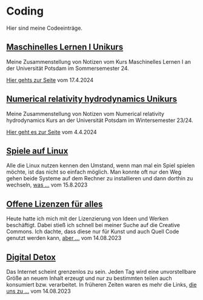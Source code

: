 # Coding

Hier sind meine Codeeinträge.

## [Maschinelles Lernen I Unikurs](Blog/Maschinelles_Lernen_I.md)

Meine Zusammenstellung von Notizen vom Kurs Maschinelles Lernen I an der Universität Potsdam im Sommersemester 24.

[Hier gehts zur Seite](https://christiang7.github.io/Maschinelles-Lernen-I/) vom 17.4.2024

## [Numerical relativity hydrodynamics Unikurs](Blog/Numerical-relativity.md)

Meine Zusammenstellung von Notizen vom Numerical relativity hydrodynamics Kurs an der Universität Potsdam im Wintersemester 23/24.

[Hier geht es zur Seite](https://christiang7.github.io/Numerical_relativity_hydrodynamics_Unikurs/#/) vom 4.4.2024

## [Spiele auf Linux](Blog/Spiele_auf_Linux.md)

Alle die Linux nutzen kennen den Umstand, wenn man mal ein Spiel spielen möchte, ist das nicht so einfach möglich. Man konnte oft nur den Weg gehen beide Systeme auf dem Rechner zu installieren und dann dorthin zu wechseln, [was ...](Blog/Spiele_auf_Linux.md) vom 15.8.2023

## [Offene Lizenzen für alles](Blog/Offene_Lizenzen_für_alles.md)

Heute hatte ich mich mit der Lizenzierung von Ideen und Werken beschäftigt. Dabei stieß ich schnell bei meiner Suche auf die Creative Commons. Ich dachte, dass diese nur für Kunst und auch Quell Code genutzt werden kann, [aber ...](Blog/Offene_Lizenzen_für_alles.md) vom 14.08.2023

## [Digital Detox](Blog/Digital_Detox.md)

Das Internet scheint grenzenlos zu sein. Jeden Tag wird eine unvorstellbare Größe an neuem Inhalt erzeugt und nur zu bestimmten teilen auch konsumiert bzw. verarbeitet. In früheren Zeiten waren es mehr die Links, [die uns zu ...](Blog/Digital_Detox.md) vom 14.08.2023
